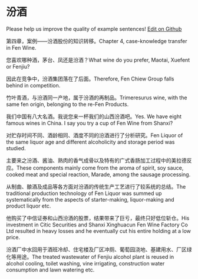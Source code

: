 # 汾酒

Please help us improve the quality of example sentences! [Edit on Github](https://github.com/jiyushe/jiyu-example-sentence-source/blob/main/chinese/fenjiu.md)

<p><span class="chinese">第四章，案例——汾酒股份的知识转移。</span><span class="english">Chapter 4, case-knowledge transfer in Fen Wine.</span></p>

<p><span class="chinese">您喜欢哪种酒，茅台、凤还是汾酒？</span><span class="english">What wine do you prefer, Maotai, Xuefent or Fenjiu?</span></p>

<p><span class="chinese">因此在竞争中，汾酒集团落在了后面。</span><span class="english">Therefore, Fen Chiew Group falls behind in competition.</span></p>

<p><span class="chinese">竹叶青酒，与汾酒同一产地，属于汾酒的再制品。</span><span class="english">Trimeresurus wine, with the same fen origin, belonging to the re-Fen Products.</span></p>

<p><span class="chinese">我们中国有八大名酒。我说您来一杯我们的山西汾酒吧。</span><span class="english">Yes. We have eight famous wines in China. I say you try a cup of Fen Wine from Shanxi?</span></p>

<p><span class="chinese">对贮存时间不同、酒龄相同、酒度不同的汾酒进行了分析研究。</span><span class="english">Fen Liquor of the same liquor age and different alcoholicity and storage period was studied.</span></p>

<p><span class="chinese">主要来之汾酒、酱油、熟肉的香气成骨以及特有的广式香肠加工过程中的美拉德反应。</span><span class="english">These components mainly come from the aroma of spirit, soy sauce, cooked meat and special reaction, Marade, among the sausage processing.</span></p>

<p><span class="chinese">从制曲、酿酒及成品等各方面对汾酒的传统生产工艺进行了较系统的总结。</span><span class="english">The traditional production technology of Fen Liquor was summed up systematically from the aspects of starter-making, liquor-making and product liquor etc.</span></p>

<p><span class="chinese">他购买了中信证券和山西汾酒的股票，结果带来了巨亏，最终只好低位斩仓。</span><span class="english">His investment in Citic Securities and Shanxi Xinghuacun Fen Wine Factory Co Ltd resulted in heavy losses and he eventually cut his entire holding at a low price.</span></p>

<p><span class="chinese">汾酒厂中水回用于酒班冷却、住宅楼及厂区冲厕、葡萄园浇地、基建用水、厂区绿化等用途。</span><span class="english">The treated wastewater of Fenjiu alcohol plant is reused in alcohol cooling, toilet washing, vine irrigating, construction water consumption and lawn watering etc.</span></p>

